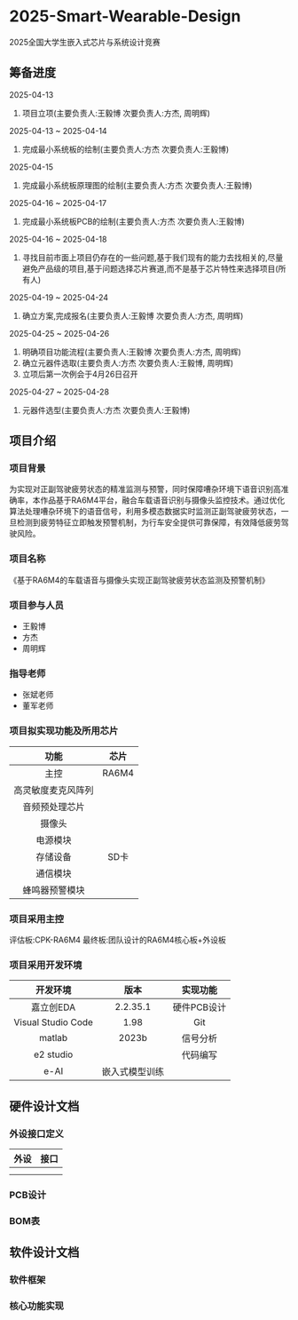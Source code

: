# 2025-Smart-Wearable-Design

2025全国大学生嵌入式芯片与系统设计竞赛

## 筹备进度

2025-04-13

1. 项目立项(主要负责人:王毅博 次要负责人:方杰, 周明辉)

2025-04-13 ~ 2025-04-14

1. 完成最小系统板的绘制(主要负责人:方杰 次要负责人:王毅博)

2025-04-15

1. 完成最小系统板原理图的绘制(主要负责人:方杰 次要负责人:王毅博)

2025-04-16 ~ 2025-04-17

1. 完成最小系统板PCB的绘制(主要负责人:方杰 次要负责人:王毅博)

2025-04-16 ~ 2025-04-18

1. 寻找目前市面上项目仍存在的一些问题,基于我们现有的能力去找相关的,尽量避免产品级的项目,基于问题选择芯片赛道,而不是基于芯片特性来选择项目(所有人)

2025-04-19 ~ 2025-04-24

1. 确立方案,完成报名(主要负责人:王毅博 次要负责人:方杰, 周明辉)

2025-04-25 ~ 2025-04-26

1. 明确项目功能流程(主要负责人:王毅博 次要负责人:方杰, 周明辉)
2. 确立元器件选取(主要负责人:方杰 次要负责人:王毅博, 周明辉)
3. 立项后第一次例会于4月26日召开

2025-04-27 ~ 2025-04-28

1. 元器件选型(主要负责人:方杰 次要负责人:王毅博)

## 项目介绍

### 项目背景

为实现对正副驾驶疲劳状态的精准监测与预警，同时保障嘈杂环境下语音识别高准确率，本作品基于RA6M4平台，融合车载语音识别与摄像头监控技术。通过优化算法处理嘈杂环境下的语音信号，利用多模态数据实时监测正副驾驶疲劳状态，一旦检测到疲劳特征立即触发预警机制，为行车安全提供可靠保障，有效降低疲劳驾驶风险。

### 项目名称

《基于RA6M4的车载语音与摄像头实现正副驾驶疲劳状态监测及预警机制》

### 项目参与人员

- 王毅博
- 方杰
- 周明辉

### 指导老师

- 张斌老师
- 董军老师

### 项目拟实现功能及所用芯片

|功能|芯片|
|:---:|:---:|
|主控|RA6M4|
|高灵敏度麦克风阵列||
|音频预处理芯片||
|摄像头||
|电源模块||
|存储设备|SD卡|
|通信模块||
|蜂鸣器预警模块||

### 项目采用主控

评估板:CPK-RA6M4
最终板:团队设计的RA6M4核心板+外设板

### 项目采用开发环境

|开发环境|版本|实现功能|
|:---:|:---:|:---:|
|嘉立创EDA|2.2.35.1|硬件PCB设计|
|Visual Studio Code|1.98|Git|
|matlab|2023b|信号分析|
|e2 studio||代码编写|
|e-AI|嵌入式模型训练||

## 硬件设计文档

### 外设接口定义

|外设|接口|
|:---:|:---:|
| | |
| | |

### PCB设计

### BOM表

## 软件设计文档

### 软件框架

### 核心功能实现
